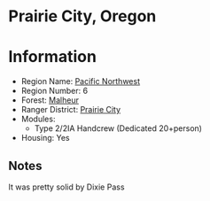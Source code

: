
Prairie City, Oregon
====================
  
# Information  
* Region Name: [Pacific Northwest]()  
* Region Number: 6  
* Forest: [Malheur](http://www.fs.usda.gov/malheur)  
* Ranger District: [Prairie City]()  
* Modules:  
  - Type 2/2IA Handcrew  (Dedicated 20+person)  
* Housing: Yes  
  
## Notes

It was pretty solid by Dixie Pass